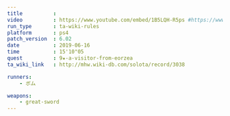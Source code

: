 ```yaml
---
title          :
video          : https://www.youtube.com/embed/1B5LQH-R5ps #https://www.youtube.com/watch?v=1B5LQH-R5ps
run_type       : ta-wiki-rules
platform       : ps4
patch_version  : 6.02
date           : 2019-06-16
time           : 15'10"05
quest          : 9★-a-visitor-from-eorzea
ta_wiki_link   : http://mhw.wiki-db.com/solota/record/3038

runners:
    - ボム

weapons:
    - great-sword
---
```

